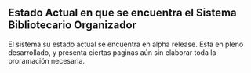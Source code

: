 ## Estado Actual en que se encuentra el Sistema Bibliotecario Organizador ##


El sistema su estado actual se encuentra en alpha release. Esta en pleno desarrollado, y presenta ciertas paginas aún sin elaborar toda la proramación necesaria.